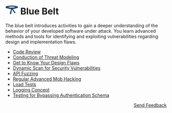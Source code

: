 # [<img src="https://raw.githubusercontent.com/AppSecure-nrw/security-belts/assets/belt-img/05_security-belt-blue.svg" width="40" />](#) Blue Belt

The blue belt introduces activities to gain a deeper understanding of the behavior of your developed software under attack.
You learn advanced methods and tools for identifying and exploiting vulnerabilities regarding design and implementation flaws.

- [Code Review](code-review.md)
- [Conduction of Threat Modeling](conduction-of-threat-modeling.md)
- [Get to Know Your Design Flaws](get-to-know-your-design-flaws.md)
- [Dynamic Scan for Security Vulnerabilities](dynamic-scan-for-security-vulnerabilities.md)
- [API Fuzzing](api-fuzzing.md)
- [Regular Advanced Mob Hacking](regular-advanced-mob-hacking.md)
- [Load Tests](load-tests.md)
- [Logging Concept](logging-concept.md)
- [Testing for Bypassing Authentication Schema](testing-for-bypassing-authentication-schema.md)

<p align="right"><a href="https://www.surveymonkey.de/r/MJWT29X">Send Feedback</a></p>
